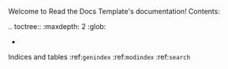 Welcome to Read the Docs Template's documentation!
Contents:

.. toctree::
   :maxdepth: 2
   :glob:

   *



Indices and tables
:ref:`genindex`
:ref:`modindex`
:ref:`search`

